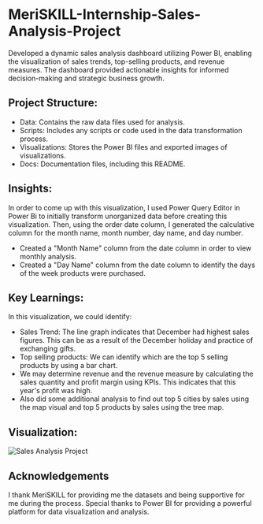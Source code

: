 # MeriSKILL-Internship-Sales-Analysis-Project
Developed a dynamic sales analysis dashboard utilizing Power BI, enabling the visualization of sales trends, top-selling products, and revenue measures. The dashboard provided actionable insights for informed decision-making and strategic business growth.

## Project Structure:
- Data: Contains the raw data files used for analysis.
- Scripts: Includes any scripts or code used in the data transformation process.
- Visualizations: Stores the Power BI files and exported images of visualizations.
- Docs: Documentation files, including this README.

## Insights:
In order to come up with this visualization, I used Power Query Editor in Power Bi to initially transform unorganized data before creating this visualization. Then, using the order date column, I generated the calculative column for the month name, month number, day name, and day number.
- Created a "Month Name" column from the date column in order to view monthly analysis.
- Created a "Day Name" column from the date column to identify the days of the week products were purchased.

## Key Learnings:
In this visualization, we could identify:
- Sales Trend: The line graph indicates that December had highest sales figures. This can be as a result of the December holiday and practice of exchanging gifts.
- Top selling products: We can identify which are the top 5 selling products by using a bar chart.
- We may determine revenue and the revenue measure by calculating the sales quantity and profit margin using KPIs. This indicates that this year's profit was high.
- Also did some additional analysis to find out top 5 cities by sales using the map visual and top 5 products by sales using the tree map.

## Visualization:

![Sales Analysis Project](https://github.com/DeekshithKGowda/MeriSKILL-Internship-Sales-Analysis-Project/assets/162271614/0bad003c-ed3e-41c6-acb0-d7ffef2f8387)

## Acknowledgements
I thank MeriSKILL for providing me the datasets and being supportive for me during the process. Special thanks to Power BI for providing a powerful platform for data visualization and analysis.

